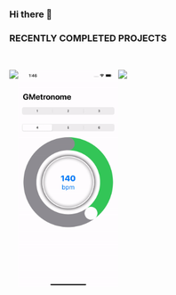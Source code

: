 ### Hi there 👋

<!--
**glebermon/glebermon** is a ✨ _special_ ✨ repository because its `README.md` (this file) appears on your GitHub profile.

Here are some ideas to get you started:

- 🔭 I’m currently working on ...
- 🌱 I’m currently learning ...
- 👯 I’m looking to collaborate on ...
- 🤔 I’m looking for help with ...
- 💬 Ask me about ...
- 📫 How to reach me: ...
- 😄 Pronouns: ...
- ⚡ Fun fact: ...
-->


### RECENTLY COMPLETED PROJECTS

<br/>

<p style="display:flex">
    <a href="https://github.com/glebermon/employee_list">
        <img width=180 src="https://github.com/glebermon/glebermon/blob/main/employeeList.gif" />
    </a>
    <a href="https://github.com/glebermon/GMetronome">
        <img width=180 src="https://github.com/glebermon/glebermon/blob/main/GMetronome.gif" />
    </a>
    <a href="https://github.com/glebermon/LecturePlayer">
        <img width=180 src="https://github.com/glebermon/glebermon/blob/main/LecturePlayer.gif" />
    </a>

</p>
<br/>
